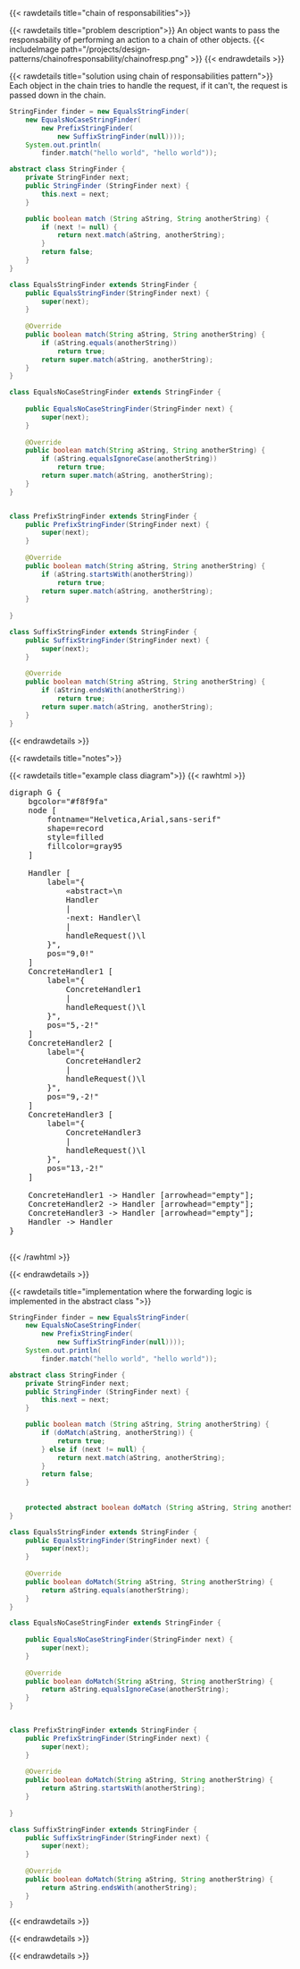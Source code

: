 {{< rawdetails title="chain of responsabilities">}}

{{< rawdetails title="problem description">}}
An object wants to pass the responsability of performing an action to a chain of other objects.
{{< includeImage path="/projects/design-patterns/chainofresponsability/chainofresp.png" >}}
{{< endrawdetails >}}



{{< rawdetails title="solution using chain of responsabilities pattern">}}
Each object in the chain tries to handle the request, if it can't, the request is passed down in the chain.

```java
StringFinder finder = new EqualsStringFinder(
	new EqualsNoCaseStringFinder(
		new PrefixStringFinder(
			new SuffixStringFinder(null))));
	System.out.println(
		finder.match("hello world", "hello world"));
```


```java
abstract class StringFinder {
    private StringFinder next;
    public StringFinder (StringFinder next) {
        this.next = next;
    }

    public boolean match (String aString, String anotherString) {
        if (next != null) {
            return next.match(aString, anotherString);
        }
        return false;
    }
}

class EqualsStringFinder extends StringFinder {
    public EqualsStringFinder(StringFinder next) {
        super(next);
    }
    
    @Override
    public boolean match(String aString, String anotherString) {
        if (aString.equals(anotherString))
            return true;
        return super.match(aString, anotherString);
    }
}

class EqualsNoCaseStringFinder extends StringFinder {
    
    public EqualsNoCaseStringFinder(StringFinder next) {
        super(next);
    }
    
    @Override
    public boolean match(String aString, String anotherString) {
        if (aString.equalsIgnoreCase(anotherString))
            return true;
        return super.match(aString, anotherString);
    }
}


class PrefixStringFinder extends StringFinder {
    public PrefixStringFinder(StringFinder next) {
        super(next);
    }
    
    @Override
    public boolean match(String aString, String anotherString) {
        if (aString.startsWith(anotherString))
            return true;
        return super.match(aString, anotherString);
    }
    
} 

class SuffixStringFinder extends StringFinder {
    public SuffixStringFinder(StringFinder next) {
        super(next);
    }
    
    @Override
    public boolean match(String aString, String anotherString) {
        if (aString.endsWith(anotherString))
            return true;
        return super.match(aString, anotherString);
    }
}
```
{{< endrawdetails >}}



{{< rawdetails title="notes">}}

{{< rawdetails title="example class diagram">}}
{{< rawhtml >}}
<pre class="graphviz">
digraph G {
    bgcolor="#f8f9fa"
    node [
        fontname="Helvetica,Arial,sans-serif"
        shape=record
        style=filled
        fillcolor=gray95
    ]
    
    Handler [ 
        label="{
            «abstract»\n
            Handler
            |
            -next: Handler\l
            |
            handleRequest()\l
        }",
        pos="9,0!"
    ]
    ConcreteHandler1 [ 
        label="{
            ConcreteHandler1
            |
            handleRequest()\l
        }",
        pos="5,-2!"
    ]
    ConcreteHandler2 [ 
        label="{
            ConcreteHandler2
            |
            handleRequest()\l
        }",
        pos="9,-2!"
    ]
    ConcreteHandler3 [ 
        label="{
            ConcreteHandler3
            |
            handleRequest()\l
        }",
        pos="13,-2!"
    ]

    ConcreteHandler1 -> Handler [arrowhead="empty"];
    ConcreteHandler2 -> Handler [arrowhead="empty"];
    ConcreteHandler3 -> Handler [arrowhead="empty"];
    Handler -> Handler
}

</pre>
{{< /rawhtml >}}

<!-- {{< includeImage path="/projects/design-patterns/chainofresponsability/chainofresp1.png" >}} -->
{{< endrawdetails >}}


{{< rawdetails title="implementation where the forwarding logic is implemented in the abstract class ">}}

```java
StringFinder finder = new EqualsStringFinder(
	new EqualsNoCaseStringFinder(
		new PrefixStringFinder(
			new SuffixStringFinder(null))));
	System.out.println(
		finder.match("hello world", "hello world"));
```


```java
abstract class StringFinder {
    private StringFinder next;
    public StringFinder (StringFinder next) {
        this.next = next;
    }

    public boolean match (String aString, String anotherString) {
        if (doMatch(aString, anotherString)) {
            return true;
        } else if (next != null) {
            return next.match(aString, anotherString);
        }
        return false;
    }
    
    
    protected abstract boolean doMatch (String aString, String anotherString);
}

class EqualsStringFinder extends StringFinder {
    public EqualsStringFinder(StringFinder next) {
        super(next);
    }
    
    @Override
    public boolean doMatch(String aString, String anotherString) {
        return aString.equals(anotherString);
    }
}

class EqualsNoCaseStringFinder extends StringFinder {
    
    public EqualsNoCaseStringFinder(StringFinder next) {
        super(next);
    }
    
    @Override
    public boolean doMatch(String aString, String anotherString) {
        return aString.equalsIgnoreCase(anotherString);
    }
}


class PrefixStringFinder extends StringFinder {
    public PrefixStringFinder(StringFinder next) {
        super(next);
    }
    
    @Override
    public boolean doMatch(String aString, String anotherString) {
        return aString.startsWith(anotherString);
    }
    
} 

class SuffixStringFinder extends StringFinder {
    public SuffixStringFinder(StringFinder next) {
        super(next);
    }
    
    @Override
    public boolean doMatch(String aString, String anotherString) {
        return aString.endsWith(anotherString);
    }
}
```
{{< endrawdetails >}}

{{< endrawdetails >}}



{{< endrawdetails >}}
